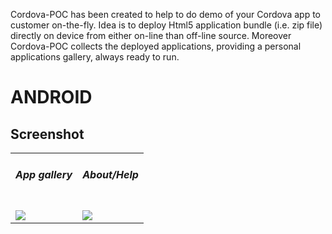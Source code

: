 Cordova-POC has been created to help to do demo of your Cordova app to customer on-the-fly. 
Idea is to deploy Html5 application bundle (i.e. zip file) directly on device from either on-line than off-line source. 
Moreover Cordova-POC collects the deployed applications, providing a personal applications gallery, always ready to run.



# ANDROID 

## Screenshot

<table>
<tr>
<td>
 <h5>App gallery</h5><br>	
 <img src="https://raw.github.com/bsorrentino/cordova-poc/master/src/site/android-app.png">
</td>
<td>
 <h5>About/Help</h5><br>	
 <img src="https://raw.github.com/bsorrentino/cordova-poc/master/src/site/android-info.png">
</td>
</tr>
</table>